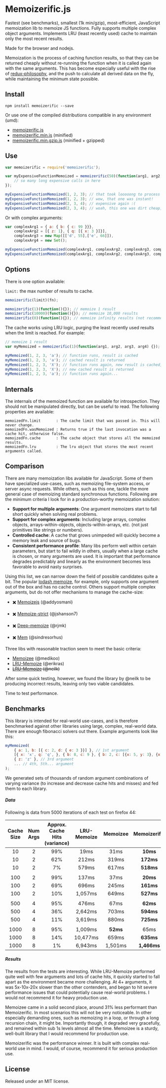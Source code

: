 # Memoizerific.js
Fastest (see benchmarks), smallest (1k min/gzip), most-efficient, JavaScript memoization lib to memoize JS functions.
Fully supports multiple complex object arguments.
Implements LRU (least recently used) cache to maintain only the most recent results.

Made for the browser and nodejs.

Memoization is the process of caching function results, so that they can be returned cheaply
without re-running the function when it is called again with the same arguments.
This has become especially useful with the rise of [redux-philosophy](https://github.com/rackt/redux),
and the push to calculate all derived data on the fly, while maintaining the minimum state possible.

## Install
```
npm install memoizerific --save
```

Or use one of the compiled distributions compatible in any environment (umd):

- [memoizerific.js](https://raw.githubusercontent.com/thinkloop/memoizerific/master/memoizerific.js)
- [memoizerific.min.js](https://raw.githubusercontent.com/thinkloop/memoizerific/master/memoizerific.min.js) (minified)
- [memoizerific.min.gzip.js](https://github.com/thinkloop/memoizerific/raw/master/memoizerific.min.gzip.js) (minified + gzipped)


## Use
```javascript
var memoizerific = require('memoizerific');

var myExpensiveFunctionMemoized = memoizerific(50)(function(arg1, arg2, arg3) {
    // so many long expensive calls in here
});

myExpensiveFunctionMemoized(1, 2, 3); // that took looooong to process
myExpensiveFunctionMemoized(1, 2, 3); // wow, that one was instant!
myExpensiveFunctionMemoized(2, 3, 4); // expensive again :(
myExpensiveFunctionMemoized(2, 3, 4); // woah, this one was dirt cheap, I'll take 2!
```
Or with complex arguments:
```javascript
var complexArg1 = { a: { b: { c: 99 }}},
    complexArg2 = [{ z: 1}, { q: [{ x: 3 }]}],
    complexArg3 = new Map([['d', 55],['e', 66]]),
    complexArg4 = new Set();

myExpensiveFunctionMemoized(complexArg1, complexArg2, complexArg3, complexArg4); // slow
myExpensiveFunctionMemoized(complexArg1, complexArg2, complexArg3, complexArg4); // instant!
```

## Options
There is one option available:

`limit:` the max number of results to cache.


```javascript
memoizerific(limit)(fn);

memoizerific(1)(function(){}); // memoize 1 result
memoizerific(10000)(function(){}); // memoize 10,000 results
memoizerific(0)(function(){}); // memoize infinity results (not recommended)
```
The cache works using LRU logic, purging the least recently used results when the limit is reached.
For example:

```javascript
// memoize 1 result
var myMemoized = memoizerific(1)(function(arg1, arg2, arg3, arg4) {});

myMemoized(1, 2, 3, 'a'); // function runs, result is cached
myMemoized(1, 2, 3, 'a'); // cached result is returned
myMemoized(1, 2, 3, 'X'); // function runs again, new result is cached, old cached result is purged
myMemoized(1, 2, 3, 'X'); // new cached result is returned
myMemoized(1, 2, 3, 'a'); // function runs again...
```

## Internals
The internals of the memoized function are available for introspection.
They should not be manipulated directly, but can be useful to read.
The following properties are available:

```Slim
memoizedFn.limit       : The cache limit that was passed in. This will never change.
memoizedFn.wasMemoized : Returns true if the last invocation was a cache hit, otherwise false.
memoizedFn.cache       : The cache object that stores all the memoized results.
memoizedFn.lru         : The lru object that stores the most recent arguments called.

```

## Comparison
There are many memoization libs available for JavaScript. Some of them have specialized use-cases, such as memoizing file-system access, or server async requests.
While others, such as this one, tackle the more general case of memoizing standard synchronous functions.
Following are the minimum criteria I look for in a production-worthy memoization solution:

- **Support for multiple arguments**: One argument memoizers start to fall short quickly when solving real problems.
- **Support for complex arguments**: Including large arrays, complex objects, arrays-within-objects, objects-within-arrays, etc. (not just primitives like strings or numbers).
- **Controlled cache**: A cache that grows unimpeded will quickly become a memory leak and source of bugs.
- **Consistent performance profile**: Many libs perform well within certain parameters, but start to fail wildly in others, usually when a large cache is chosen, or many arguments are used. It is important that performance degrades predictably and linearly as the environment becomes less favorable to avoid nasty surprises.

Using this list, we can narrow down the field of possible candidates quite a bit.
The popular [lodash memoize](https://lodash.com/docs#memoize), for example, only supports one argument out of the box and has no cache control.
Others support multiple complex arguments, but do not offer mechanisms to manage the cache-size:

- :heavy_multiplication_x: [Memoizejs](https://github.com/addyosmani/memoize.js) (@addyosmani)

- :heavy_multiplication_x: [Memoize-strict](https://github.com/jshanson7/memoize-strict) (@jshanson7)

- :heavy_multiplication_x: [Deep-memoize](https://github.com/rjmk/deep-memoize) (@rjmk)

- :heavy_multiplication_x: [Mem](https://github.com/sindresorhus/mem) (@sindresorhus)

Three libs with reasonable traction seem to meet the basic criteria:

- [Memoizee](https://github.com/medikoo/memoizee) (@medikoo)
- [LRU-Memoize](https://github.com/erikras/lru-memoize) (@erikras)
- ~~[LRU-Memoize](https://github.com/neilk/lru-memoize) (@neilk)~~

After some quick testing, however, we found the library by @neilk to be producing incorrect results, leaving only two viable candidates.

Time to test performance.

## Benchmarks

This library is intended for real-world use-cases, and is therefore benchmarked against other libraries using large, complex, real-world data.
There are enough fibonacci solvers out there.
Example arguments look like this:
```javascript
myMemoized(
    { a: 1, b: [{ c: 2, d: { e: 3 }}] }, // 1st argument
    [{ x: 'x', q: 'q', }, { b: 8, c: 9 }, { b: 2, c: [{x: 5, y: 3}, {x: 2, y: 7}] }, { b: 8, c: 9 }, { b: 8, c: 9 }], // 2nd argument
    { z: 'z' }, // 3rd argument
    ... // 4th, 5th... argument
);

```
We generated sets of thousands of random argument combinations of varying variance (to increase and decrease cache hits and misses) and fed
them to each library.

##### Data
Following is data from 5000 iterations of each test on firefox 44:

| Cache Size | Num Args | Approx. Cache Hits (variance) | LRU-Memoize | Memoizee | Memoizerific | % Faster |
| :--------: | :------: | :---------------------------: | :---------: | :------: | :----------: | :------: |
| 10         | 2        | 99%                           | 19ms        | 31ms     | **10ms**     | _90%_    |
| 10         | 2        | 62%                           | 212ms       | 319ms    | **172ms**    | _23%_    |
| 10         | 2        | 7%                            | 579ms       | 617ms    | **518ms**    | _12%_    |
|            |          |                               |             |          |              |          |
| 100        | 2        | 99%                           | 137ms       | 37ms     | **20ms**     | _85%_    |
| 100        | 2        | 69%                           | 696ms       | 245ms    | **161ms**    | _52%_    |
| 100        | 2        | 10%                           | 1,057ms     | 649ms    | **527ms**    | _23%_    |
|            |          |                               |             |          |              |          |
| 500        | 4        | 95%                           | 476ms       | 67ms     | **62ms**     | _8%_     |
| 500        | 4        | 36%                           | 2,642ms     | 703ms    | **594ms**    | _18%_    |
| 500        | 4        | 11%                           | 3,619ms     | 880ms    | **725ms**    | _21%_    |
|            |          |                               |             |          |              |          |
| 1000       | 8        | 95%                           | 1,009ms     | **52ms** | 65ms         | _25%_    |
| 1000       | 8        | 14%                           | 10,477ms    | 659ms    | **635ms**    | _4%_     |
| 1000       | 8        | 1%                            | 6,943ms     | 1,501ms  | **1,466ms**  | _2%_     |


##### Results

The results from the tests are interesting.
While LRU-Memoize performed quite well with few arguments and lots of cache hits, it quickly started to fall apart as the environment became more challenging.
At 4+ arguments, it was 5x-10x-20x slower than the other contenders, and began to hit severe performance issues that could potentially cause real-world problems.
I would not recommend it for heavy production use.

Memoizee came in a solid second place, around 31% less performant than Memoizerific.
In most scenarios this will not be very noticeable. In other especially demanding ones,
such as memoizing in a loop, or through a long recursion chain, it might be.
Importantly though, it degraded very gracefully, and remained within sub 1s levels almost all the time.
Memoizee is a sturdy, well-built library that I would recommend for production use.

Memoizerific was the performance winner. It is built with complex real-world use in mind.
I would, of course, recommend it for serious production use.

## License

Released under an MIT license.